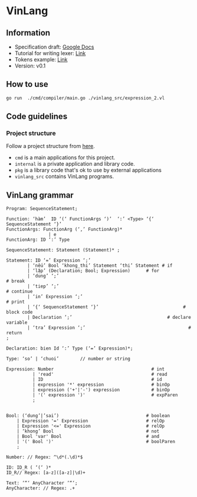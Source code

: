 # VinLang

## Information

- Specification
  draft: [Google Docs](https://docs.google.com/document/d/1xPEmMNa3Uk88ojS0cZ2JavUKcekrdJztDJ9aVXjb9jc/edit#)
- Tutorial for writing lexer: [Link](https://www.aaronraff.dev/blog/how-to-write-a-lexer-in-go)
- Tokens
  example: [Link](https://softwareengineering.stackexchange.com/questions/328636/what-should-be-the-datatype-of-the-tokens-a-lexer-returns-to-its-parser)
- Version: v0.1

## How to use

```bash
go run  ./cmd/compiler/main.go ./vinlang_src/expression_2.vl
```

## Code guidelines

### Project structure

Follow a project structure from [here](https://github.com/golang-standards/project-layout).

- `cmd` is a main applications for this project.
- `internal` is a private application and library code.
- `pkg` is a library code that's ok to use by external applications
- `vinlang_src` contains VinLang programs.

## VinLang grammar
```
Program: SequenceStatement;

Function: ‘hàm’  ID ‘(‘ FunctionArgs ‘)’  ‘:’ <Type> ‘{‘ SequenceStatement ‘}’
FunctionArgs: FunctionArg (‘,’ FunctionArg)* 
		        | e
FunctionArg: ID ‘:’ Type

SequenceStatement: Statement (Statement)* ;

Statement: ID ‘=’ Expression ‘;’
        | ‘nếu’ Bool ‘khong_thi’ Statement ‘thi’ Statement # if
        | ‘lặp’ (Declaration; Bool; Expression)  	 # for
        | ‘dung’ ‘;’							                         # break
        | ‘tiep’ ‘;’						                           # continue
        | ‘in’ Expression ‘;’						                   # print
        | ‘{‘ SequenceStatement ‘}’					               # block code
        | Declaration ’;’					                 # declare variable
        | ‘tra’ Expression ‘;’ 						                 # return
;

Declaration: bien Id ‘:’ Type (‘=’ Expression)*;

Type: ‘so’ | ‘chuoi’		// number or string 

Expression: Number                                     # int
          | 'read'                                     # read
          | ID                                         # id
          | expression '*' expression                  # binOp
          | expression ('+'|'-') expression            # binOp
          | '(' expression ')'                         # expParen
          ;


Bool: (‘dung’|’sai’)                                 # boolean
    | Expression '=' Expression                      # relOp
    | Expression '<=' Expression                     # relOp
    | ‘khong’ Bool                                   # not
    | Bool 'var' Bool                                # and
    | '(' Bool ')'                                   # boolParen
    ;

Number: // Regex: ^\d*(.\d)*$

ID: ID_R ( ‘(‘ )*
ID_R// Regex: [a-z]([a-z]|\d)+

Text: ‘“‘ AnyCharacter ‘“‘;
AnyCharacter: // Regex: .+

```
